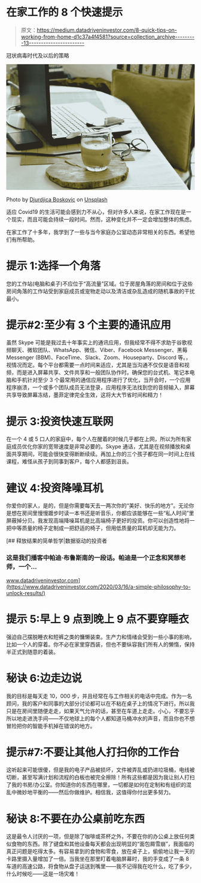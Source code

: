 # 在家工作的 8 个快速提示

> 原文：<https://medium.datadriveninvestor.com/8-quick-tips-on-working-from-home-d1c37a4f4581?source=collection_archive---------13----------------------->

冠状病毒时代及以后的策略

![](img/9c2b649ec735ec75c3e89e33cbd2e83a.png)

Photo by [Djurdjica Boskovic](https://unsplash.com/@escape_from_reality?utm_source=unsplash&utm_medium=referral&utm_content=creditCopyText) on [Unsplash](https://unsplash.com/s/photos/home-office?utm_source=unsplash&utm_medium=referral&utm_content=creditCopyText)

适应 Covid19 的生活可能会感到力不从心，但对许多人来说，在家工作现在是一个现实，而且可能会持续一段时间。然而，这种变化并不一定会增加整体的焦虑。

在家工作了十多年，我学到了一些与当今家庭办公室动态非常相关的东西。希望他们有所帮助。

# 提示 1:选择一个角落

您的工作站(电脑和桌子)不应位于“高流量”区域。位于房屋角落的房间和位于这些房间角落的工作站受到家庭成员或宠物走动以及清洁或杂乱造成的随机事故的干扰最小。

# 提示#2:至少有 3 个主要的通讯应用

虽然 Skype 可能是我过去十年事实上的通讯应用，但我经常不得不求助于谷歌视频聊天、微软团队、WhatsApp、微信、Viber、Facebook Messenger、黑莓 Messenger (BBM)、FaceTime、Slack、Zoom、Houseparty、Discord 等。，视情况而定。每个平台都需要一点时间来适应，尤其是当沟通不仅仅是语音和视频，而是进入屏幕共享、文件共享和一般团队协作时。确保您的台式机、笔记本电脑和手机针对至少 3 个最常用的通信应用程序进行了优化，当开会时，一个应用程序崩溃，一个或多个团队成员无法登录，应用程序无法找到您的音频输入，屏幕共享导致屏幕冻结，墨菲定律完全生效，这将大大节省时间和精力！

# 提示 3:投资快速互联网

在一个 4 或 5 口人的家庭中，每个人在醒着的时候几乎都在上网，所以为所有家庭成员优化你家的宽带速度是非常必要的。Skype 通话，尤其是在视频播放和桌面共享期间，可能会很快变得断断续续。再加上你的三个孩子都在同一时间上在线课程，难怪从孩子到同事到客户，每个人都感到沮丧。

# 建议 4:投资降噪耳机

你爱你的家人，是的，但是你需要每天去一两次你的“美好、快乐的地方”。无论你是想在房间里慢慢踱步时读一本书还是听音乐，你都应该能够在一些“私人时间”里屏蔽掉分贝。我发现高端降噪耳机是比高端椅子更好的投资。你可以创造性地将一把中等质量的椅子定制成一把舒适的椅子，但用低质量的耳机却无能为力。

[](https://www.datadriveninvestor.com/2020/03/16/a-simple-philosophy-to-unlock-results/) [## 释放结果的简单哲学|数据驱动的投资者

### 这是我们播客中帕迪·布鲁斯南的一段话。帕迪是一个正念和冥想老师，一个…

www.datadriveninvestor.com](https://www.datadriveninvestor.com/2020/03/16/a-simple-philosophy-to-unlock-results/) 

# 提示 5:早上 9 点到晚上 9 点不要穿睡衣

强迫自己摆脱睡衣和短裤之类的慵懒装束。生产力和情绪会受到一些小事的影响，比如一个人的穿着。你不必在家里穿西装，但也不要纵容我们所有人的懒惰，保持半正式到随意的着装。

# 秘诀 6:边走边说

我的目标是每天走 10，000 步，并且经常在与工作相关的电话中完成。作为一名顾问，我的客户和同事的大部分讨论都可以在不粘在桌子上的情况下进行。所以我只是在房间里随便走走，如果天气允许的话，甚至在车道上走走。小心，不要忘乎所以地走进洗手间——不仅地球上的每个人都知道马桶冲水的声音，而且你也不想冒险把你的智能手机掉在错误的地方。

# **提示#7:不要让其他人打扫你的工作台**

这听起来可能很傻，但是我的电子产品被损坏，文件被弄乱或扔进垃圾桶，电线被切断，甚至写满计划和流程的白板也被完全擦除！所有这些都是因为我让别人打扫了我的书房/办公室。你知道你的东西在哪里，一切都是如何在定制和有组织的混乱中微妙地平衡的——然后你做维护。相信我，这值得你付出更多努力。

# 秘诀 8:不要在办公桌前吃东西

这是最令人讨厌的一项，但是除了咖啡或茶杯之外，不要在你的办公桌上放任何类似食物的东西。除了键盘和其他设备每天都会出现明显的“面包屑雪崩”，我面临的真正问题是吃得太多。有容易拿到的食物和零食，放在桌子上，偷偷地让我一天的卡路里摄入量增加了一倍。当我坐在那里盯着电脑屏幕时，我的手变成了一条 8 车道的高速公路，将食物从盘子运送到嘴里——我不记得我在吃什么，吃了多少，什么时候吃——这是一场灾难！